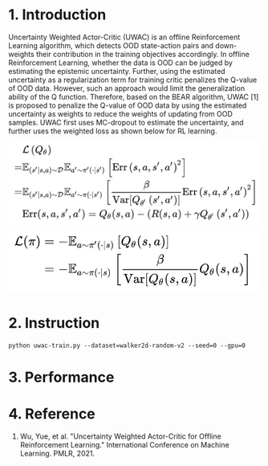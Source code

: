# 1. Introduction

Uncertainty Weighted Actor-Critic (UWAC) is an offline Reinforcement Learning algorithm, which detects OOD state-action pairs and down-weights their contribution in the training objectives accordingly. In offline Reinforcement Learning, whether the data is OOD can be judged by estimating the epistemic uncertainty. Further, using the estimated uncertainty as a regularization term for training critic penalizes the Q-value of OOD data. However, such an approach would limit the generalization ability of the Q function. Therefore, based on the BEAR algorithm, UWAC [1] is proposed to penalize the Q-value of OOD data by using the estimated uncertainty as weights to reduce the weights of updating from OOD samples. UWAC first uses MC-dropout to estimate the uncertainty, and further uses the weighted loss as shown below for RL learning.

<img src="./imgaes/2022-04-08-00-54-59.png" />

<img src="./imgaes/2022-04-08-00-55-08.png" />


# 2. Instruction

```
python uwac-train.py --dataset=walker2d-random-v2 --seed=0 --gpu=0
```

# 3. Performance

# 4. Reference

1. Wu, Yue, et al. "Uncertainty Weighted Actor-Critic for Offline Reinforcement Learning." International Conference on Machine Learning. PMLR, 2021.
